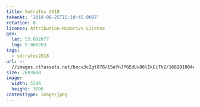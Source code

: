 ```yaml
---
title: SoCraTes 2018
takenAt: '2018-08-25T15:10:45.000Z'
rotation: 0
license: Attribution-NoDerivs License
geo:
  lat: 53.002077
  lng: 9.860263
tags:
  - socrates2018
url: >-
  //images.ctfassets.net/bncv3c2gt878/1SeYnJPGEdUv86lIkCiTh2/168201084efd7de5c5781af78b5e7f2f/socrates-2018_42595119300_o
size: 2693680
image:
  width: 5344
  height: 3006
contentType: image/jpeg
---
```


